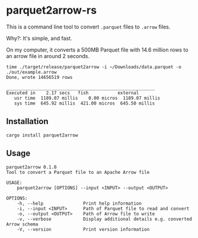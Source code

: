 # parquet2arrow-rs

This is a command line tool to convert `.parquet` files to `.arrow` files.

Why?: It's simple, and fast.

On my computer, it converts a 500MB Parquet file with 14.6 million rows to an arrow file in around 2 seconds.

```
time ./target/release/parquet2arrow -i ~/Downloads/data.parquet -o ./out/example.arrow
Done, wrote 14656519 rows

________________________________________________________
Executed in    2.17 secs   fish           external 
   usr time  1189.07 millis    0.00 micros  1189.07 millis 
   sys time  645.92 millis  421.00 micros  645.50 millis 
```

## Installation

```
cargo install parquet2arrow
```

## Usage

```
parquet2arrow 0.1.0
Tool to convert a Parquet file to an Apache Arrow file

USAGE:
    parquet2arrow [OPTIONS] --input <INPUT> --output <OUTPUT>

OPTIONS:
    -h, --help               Print help information
    -i, --input <INPUT>      Path of Parquet file to read and convert
    -o, --output <OUTPUT>    Path of Arrow file to write
    -v, --verbose            Display additional details e.g. converted Arrow schema
    -V, --version            Print version information
```

